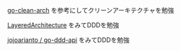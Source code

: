 [go-clean-arch](https://github.com/bxcodec/go-clean-arch)
を参考にしてクリーンアーキテクチャを勉強

[LayeredArchitecture](https://qiita.com/tono-maron/items/345c433b86f74d314c8d)
をみてDDDを勉強

[jojoarianto / go-ddd-api](https://github.com/jojoarianto/go-ddd-api)
をみてDDDを勉強

